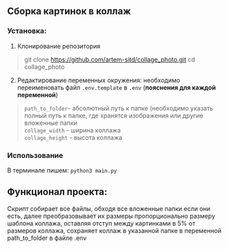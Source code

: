 ## Сборка картинок в коллаж

### Установка:
 
1. Клонирование репозитория

> git clone https://github.com/artem-sitd/collage_photo.git
> cd collage_photo
> 
2. Редактирование переменных окружения:
необходимо переименовать файл `.env.template` в `.env` (**пояснения для каждой переменной**)
> `path_to_folder`- абсолютный путь к папке (необходимо указать полный путь к папке, где хранятся 
> изображения или другие вложенные папки\
`collage_width` - ширина коллажа\
`collage_height` - высота коллажа

### Использование
В терминале пишем: `python3 main.py`

## Функционал проекта:
Скрипт собирает все файлы, обходя все вложенные папки если они есть, далее преобразовывает 
их размеры пропорционально размеру шаблона коллажа, оставляя отступ между картинками в 5% от размеров коллажа, 
сохраняет коллаж в указанной папке в переменной path_to_folder в файле .env

